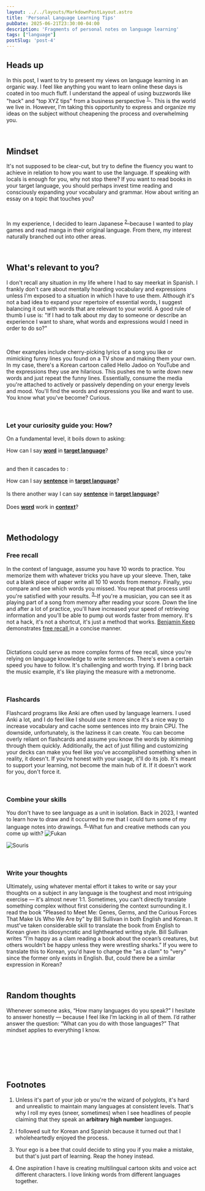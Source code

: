 ```yaml
---
layout: ../../layouts/MarkdownPostLayout.astro
title: 'Personal Language Learning Tips'
pubDate: 2025-06-21T23:30:00-04:00
description: 'Fragments of personal notes on language learning' 
tags: ["language"]
postSlug: 'post-4'
---
```



## Heads up
 

 In this post, I want to try to present my views on language learning in an organic way. I feel like anything you want to learn online these days is coated in too much fluff. I understand the appeal of using buzzwords like "hack" and "top XYZ tips" from a business perspective <sup> <a class="secondary-a" href="#footnotes"> 1. </a> </sup>. This is the world we live in. However, I'm taking this opportunity to express and organize my ideas on the subject without cheapening the process and overwhelming you.





&nbsp;



## Mindset


It's not supposed to be clear-cut, but try to define the fluency you want to achieve in relation to how you want to use the language. If speaking with locals is enough for you, why not stop there? If you want to read books in your target language, you should perhaps invest time reading and consciously expanding your vocabulary and grammar. How about writing an essay on a topic that touches you?  

&nbsp;


In my experience, I decided to learn Japanese  <sup> <a class="secondary-a" href="#footnotes">2. </a> </sup> because I wanted to play games and read manga in their original language. From there, my interest naturally branched out into other areas.

&nbsp;



## What's relevant to you?

 I don't recall any situation in my life where I had to say meerkat in Spanish. I frankly don't care about mentally hoarding vocabulary and expressions unless I'm exposed to a situation in which I have to use them. Although it's not a bad idea to expand your repertoire of essential words, I suggest balancing it out with words that are relevant to your world. A good rule of thumb I use is: "If I had to talk about my day to someone or  describe an experience I want to share, what words and expressions would I need in order to do so?"
 
 &nbsp;

Other examples include  cherry-picking lyrics of a song you like or mimicking funny lines you found on a TV show and making them your own. In my case, there's a Korean cartoon called Hello Jadoo on YouTube and the expressions they use are hilarious. This pushes me to write down new words and just repeat the funny lines. Essentially, consume the media you're attached to actively or passively depending on your energy levels and mood. You'll find the words and expressions you like and want to use. You know what you've become? Curious.  




 &nbsp;


### Let your curiosity guide you: How?


On a fundamental level, it boils down to asking: 
<div class="text-center border-1">
How can I say <b><u>word</u></b> in  <b><u>target language</u></b>?
</div> 
&nbsp;


and then it cascades to : 

<div class="text-center border-1">
How can I say <b><u>sentence</u></b> in  <b><u>target language</u></b>?
</div> 
&nbsp;

<div class="text-center border-1">
Is there another way I can say <b><u>sentence</u></b> in  <b><u>target language</u></b>?
</div> 
&nbsp;

<div class="text-center border-1">
Does  <b><u>word</u></b>  work in  <b><u>context</u></b>?
</div> 



&nbsp;





## Methodology 

### Free recall 


 In the context of language, assume you have 10 words to practice. You memorize them with whatever tricks you have up your sleeve. Then, take out a blank piece of paper write all 10 10 words from memory. Finally, you compare and see which words you missed. You repeat that process until you're satisfied with your results. <sup> <a class="secondary-a" href="#footnotes"> 3. </a> </sup>  If you're a musician, you can see it as playing part of a song from memory after reading your score. Down the line and after a lot of practice, you'll have increased your speed of retrieving information and you'll be able to pump out words faster from memory. It's not a hack, it's not a shortcut, it's just a method that works.   <a  class="secondary-a" href="https://www.youtube.com/watch?v=FatnXnlwAc4"> Benjamin Keep </a> demonstrates  <a class="secondary-a" href="https://en.wikipedia.org/wiki/Free_recall"> free recall </a> in a concise manner. 


&nbsp;

Dictations could serve as more complex forms of free recall, since you're relying on language knowledge to write sentences. There's even a certain speed you have to follow. It's challenging and worth trying. If I bring back the music example, it's like playing the measure with a metronome.

&nbsp;


### Flashcards


Flashcard programs like Anki are often used by language learners. I used Anki a lot, and I do feel like I should use it more since it's a nice way to increase vocabulary and cache some sentences into my brain CPU. The downside, unfortunately, is the laziness it can create. You can become overly reliant on flashcards and assume you know the words by skimming through them quickly. Additionally, the act of just filling and customizing your decks can make you feel like you've accomplished something when in reality, it doesn't. If you're honest with your usage, it'll do its job. It's meant to support your learning, not become the main hub of it.  If it doesn't work for you, don't force it.

&nbsp;

### Combine your skills

You don't have to see language as a unit in isolation. 
Back in 2023, I wanted to learn how to draw and it occurred to me that I could turn some of my language notes into drawings. <sup> <a class="secondary-a" href="#footnotes"> 4. </a> </sup> What fun and creative methods can you come up with?
![Fukan](../../assets/post_images/fukan.png)
&nbsp;

![Souris](../../assets/post_images/souris.png)

&nbsp;




###  Write your thoughts
Ultimately, using whatever mental effort it takes to write or say your thoughts on a subject in any language is the toughest and most intriguing  exercise — it's almost never 1:1. Sometimes, you can't directly translate something complex without first considering the context surrounding it. I read the book "Pleased to Meet Me: Genes, Germs, and the Curious Forces That Make Us Who We Are by" by Bill Sullivan in both English and Korean. It must've taken considerable skill to translate the book from English to Korean given its idiosyncratic and lighthearted writing style. Bill Sullivan writes “I’m happy as a clam reading a book about the ocean’s creatures, but others wouldn’t be happy unless they were wrestling sharks.” If you were to translate this to Korean, you'd have to change the "as a clam"  to "very" since the former only exists in English. But, could there be a similar expression in Korean? 


&nbsp;

## Random thoughts




Whenever someone asks, “How many languages do you speak?” I hesitate to answer honestly — because I feel like I’m lacking in all of them. I’d rather answer the question: “What can you do with those languages?” That mindset applies to everything I know. 

&nbsp;












&nbsp;

&nbsp;

## Footnotes

1.  Unless it's part of your job or you're the wizard of polyglots, it's hard and unrealistic to maintain many languages at consistent levels. That's why I roll my eyes (sneer, sometimes) when I see  headlines of people claiming that they speak an <b> arbitrary high number</b> languages. 

2.  I followed suit for Korean and Spanish because it turned out that I wholeheartedly enjoyed the process. 


3. Your ego is a bee that could decide to sting you if you make a mistake, but that's just part of learning. Reap the honey instead.

4.  One aspiration I have is creating multilingual cartoon skits and voice act different characters. I love linking words from different languages together. 